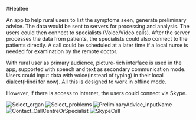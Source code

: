 #Healtee

An app to help rural users to list the symptoms seen, generate preliminary advice. The data would be sent to servers for processing and analysis.
The users could then connect to specialists (Voice/Video calls). After the server processes the data from patients, the specialists could also connect to the patients directly. 
A call could be scheduled at a later time if a local nurse is needed for examination by the remote doctor.

With rural user as primary audience, picture-rich interface is used in the app, supported with speech and text as secondary communication mode. Users could input data with voice(instead of typing) in their local dialect(Hindi for now).
All this is designed to work in offline mode.

However, if there is access to internet, the users could connect via Skype.

![Select_organ](https://github.com/sumantics/Healthee/blob/master/page_1b.png)
![Select_problems](https://github.com/sumantics/Healthee/blob/master/page_2.png)
![PreliminaryAdvice_inputName](https://github.com/sumantics/Healthee/blob/master/page_3.png)
![Contact_CallCentreOrSpecialist](https://github.com/sumantics/Healthee/blob/master/page_4.png)
![SkypeCall](https://github.com/sumantics/Healthee/blob/master/page_5.png)

